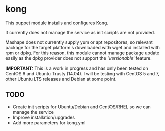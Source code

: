 kong
====

This puppet module installs and configures [Kong](https://getkong.org/).

It currently does not manage the service as init scripts are not provided.

Mashape does not currently supply yum or apt repositores, so relevant package
for the target platform s downloaded with wget and installed with rpm or dpkg.
For this reason, this module cannot manage package update easily as the dpkg
provider does not support the *'versionable'* feature.

**IMPORTANT:** This is a work in progress and has only been tested on CentOS 6 and Ubuntu Trusty (14.04). I will be testing with CentOS 5 and 7, other Ubuntu LTS releases and Debian at some point.

## TODO

- Create init scripts for Ubuntu/Debian and CentOS/RHEL so we can manage the service
- Improve installation/upgrades
- Add more parameters for kong.yml
